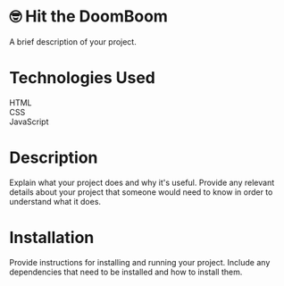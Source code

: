 
# :nerd_face: Hit the DoomBoom

A brief description of your project.

# Technologies Used

HTML <br>
CSS   <br>
JavaScript

# Description

Explain what your project does and why it's useful. Provide any relevant details about your project that someone would need to know in order to understand what it does.

# Installation

Provide instructions for installing and running your project. Include any dependencies that need to be installed and how to install them.
